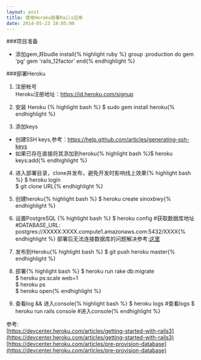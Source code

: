 ```yaml
---
layout: post
title: 使用Heroku部署Rails应用
date: 2014-05-23 18:05:00
---
```


###项目准备 

* 添加gem,并budle install{% highlight ruby %}
group :production do
      gem 'pg'
      gem 'rails_12factor'
end{% endhighlight %}  

###部署Heroku  

1. 注册帐号  
Heroku注册地址：https://id.heroku.com/signup

2. 安装 Heroku {% highlight bash %}
$ sudo gem install heroku{% endhighlight %}

3. 添加keys
  * 创建SSH keys,参考：https://help.github.com/articles/generating-ssh-keys
  * 如果已存在直接将其添加到heroku{% highlight bash %}$ heroku keys:add{% endhighlight %}  

4. 进入部署目录，clone并发布，避免开发时影响线上效果{% highlight bash %}
$ heroku login  
$ git clone URL{% endhighlight %}

5. 创建heroku{% highlight bash %} $ heroku create sinoxbwy{% endhighlight %}

6. 设置PostgreSQL {% highlight bash %}
$ heroku config #获取数据库地址  
#DATABASE_URL: postgres://XXXXX:XXXX.compute1.amazonaws.com:5432/XXXX{% endhighlight %}
  部署后无法连接数据库的问题解决参考:[这里](https://devcenter.heroku.com/articles/pre-provision-database)  

7. 发布到Heroku{% highlight bash %}
$ git push heroku master{% endhighlight %}

8. 部署{% highlight bash %}
$ heroku run rake db:migrate  
$ heroku ps:scale web=1  
$ heroku ps  
$ heroku open{% endhighlight %}

9. 查看log && 进入console{% highlight bash %} 
$ heroku logs  #查看logs
$ heroku run rails console #进入console{% endhighlight %}

参考:  
[https://devcenter.heroku.com/articles/getting-started-with-rails3](https://devcenter.heroku.com/articles/getting-started-with-rails3)  
[https://devcenter.heroku.com/articles/pre-provision-database](https://devcenter.heroku.com/articles/pre-provision-database)